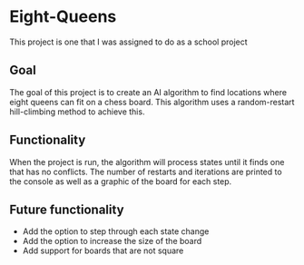 # Eight-Queens

This project is one that I was assigned to do as a school project

## Goal

The goal of this project is to create an AI algorithm to find locations where eight queens can fit on a chess board. This algorithm uses a random-restart hill-climbing method to achieve this.

## Functionality

When the project is run, the algorithm will process states until it finds one that has no conflicts. The number of restarts and iterations are printed to the console as well as a graphic of the board for each step.

## Future functionality

- Add the option to step through each state change
- Add the option to increase the size of the board
- Add support for boards that are not square
